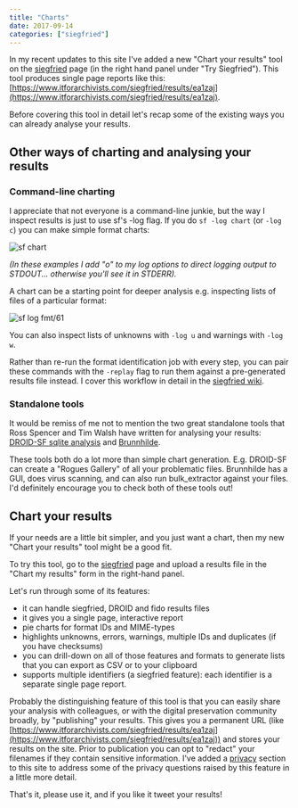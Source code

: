```yaml
---
title: "Charts"
date: 2017-09-14
categories: ["siegfried"]
---
```


In my recent updates to this site I've added a new "Chart your results" tool on the [siegfried](/siegfried) page (in the right hand panel under "Try Siegfried"). This tool produces single page reports like this: [https://www.itforarchivists.com/siegfried/results/ea1zaj](https://www.itforarchivists.com/siegfried/results/ea1zaj).

Before covering this tool in detail let's recap some of the existing ways you can already analyse your results.

## Other ways of charting and analysing your results

### Command-line charting

I appreciate that not everyone is a command-line junkie, but the way I inspect results is just to use sf's -log flag. If you do `sf -log chart` (or `-log c`) you can make simple format charts:

![sf chart](/img/sf-chart.png)

*(In these examples I add "o" to my log options to direct logging output to STDOUT... otherwise you'll see it in STDERR).*

A chart can be a starting point for deeper analysis e.g. inspecting lists of files of a particular format: 

![sf log fmt/61](/img/sf-fmt61.png)

You can also inspect lists of unknowns with `-log u` and warnings with `-log w`. 

Rather than re-run the format identification job with every step, you can pair these commands with the `-replay` flag to run them against a pre-generated results file instead. I cover this workflow in detail in the [siegfried wiki](https://github.com/richardlehane/siegfried/wiki/Identifying-file-formats#replaying-a-scan-from-results-files).

### Standalone tools

It would be remiss of me not to mention the two great standalone tools that Ross Spencer and Tim Walsh have written for analysing your results: [DROID-SF sqlite analysis](https://github.com/exponential-decay/droid-siegfried-sqlite-analysis-engine) and [Brunnhilde](https://github.com/timothyryanwalsh/brunnhilde).

These tools both do a lot more than simple chart generation. E.g. DROID-SF can create a "Rogues Gallery" of all your problematic files. Brunnhilde has a GUI, does virus scanning, and can also run bulk_extractor against your files. I'd definitely encourage you to check both of these tools out!

## Chart your results

If your needs are a little bit simpler, and you just want a chart, then my new "Chart your results" tool might be a good fit.

To try this tool, go to the [siegfried](/siegfried) page and upload a results file in the "Chart my results" form in the right-hand panel.

Let's run through some of its features:

  - it can handle siegfried, DROID and fido results files
  - it gives you a single page, interactive report
  - pie charts for format IDs and MIME-types
  - highlights unknowns, errors, warnings, multiple IDs and duplicates (if you have checksums)
  - you can drill-down on all of those features and formats to generate lists that you can export as CSV or to your clipboard
  - supports multiple identifiers (a siegfried feature): each identifier is a separate single page report.

Probably the distinguishing feature of this tool is that you can easily share your analysis with colleagues, or with the digital preservation community broadly, by "publishing" your results. This gives you a permanent URL (like [https://www.itforarchivists.com/siegfried/results/ea1zaj](https://www.itforarchivists.com/siegfried/results/ea1zaj)) and stores your results on the site. Prior to publication you can opt to "redact" your filenames if they contain sensitive information. I've added a [privacy](/about/privacy) section to this site to address some of the privacy questions raised by this feature in a little more detail.

That's it, please use it, and if you like it tweet your results!
